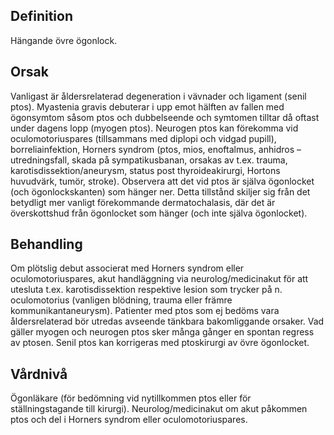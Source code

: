 ## Definition

Hängande övre ögonlock.

## Orsak

Vanligast är åldersrelaterad degeneration i vävnader och ligament (senil ptos). Myastenia gravis debuterar i upp emot hälften av fallen med ögonsymtom såsom ptos och dubbelseende och symtomen tilltar då oftast under dagens lopp (myogen ptos). Neurogen ptos kan förekomma vid oculomotoriuspares (tillsammans med diplopi och vidgad pupill), borreliainfektion, Horners syndrom (ptos, mios, enoftalmus, anhidros – utredningsfall, skada på sympatikusbanan, orsakas av t.ex. trauma, karotisdissektion/aneurysm, status post thyroideakirurgi, Hortons huvudvärk, tumör, stroke).
Observera att det vid ptos är själva ögonlocket (och ögonlockskanten) som hänger ner. Detta tillstånd skiljer sig från det betydligt mer vanligt förekommande dermatochalasis, där det är överskottshud från ögonlocket som hänger (och inte själva ögonlocket).

## Behandling

Om plötslig debut associerat med Horners syndrom eller oculomotoriuspares, akut handläggning via neurolog/medicinakut för att utesluta t.ex. karotisdissektion respektive lesion som trycker på n. oculomotorius (vanligen blödning, trauma eller främre kommunikantaneurysm). Patienter med ptos som ej bedöms vara åldersrelaterad bör utredas avseende tänkbara bakomliggande orsaker. Vad gäller myogen och neurogen ptos sker många gånger en spontan regress av ptosen. Senil ptos kan korrigeras med ptoskirurgi av övre ögonlocket.

## Vårdnivå

Ögonläkare (för bedömning vid nytillkommen ptos eller för ställningstagande till kirurgi). Neurolog/medicinakut om akut påkommen ptos och del i Horners syndrom eller oculomotoriuspares.

